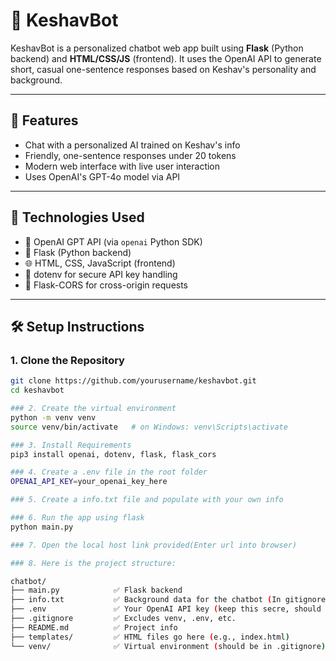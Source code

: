 # 🤖 KeshavBot

KeshavBot is a personalized chatbot web app built using **Flask** (Python backend) and **HTML/CSS/JS** (frontend). It uses the OpenAI API to generate short, casual one-sentence responses based on Keshav's personality and background.

---

## 🌟 Features

- Chat with a personalized AI trained on Keshav's info
- Friendly, one-sentence responses under 20 tokens
- Modern web interface with live user interaction
- Uses OpenAI's GPT-4o model via API

---

## 🚀 Technologies Used

- 🧠 OpenAI GPT API (via `openai` Python SDK)
- 🐍 Flask (Python backend)
- 🌐 HTML, CSS, JavaScript (frontend)
- 🌱 dotenv for secure API key handling
- 🔁 Flask-CORS for cross-origin requests

---

## 🛠️ Setup Instructions

### 1. Clone the Repository

```bash
git clone https://github.com/yourusername/keshavbot.git
cd keshavbot

### 2. Create the virtual environment
python -m venv venv
source venv/bin/activate   # on Windows: venv\Scripts\activate

### 3. Install Requirements 
pip3 install openai, dotenv, flask, flask_cors

### 4. Create a .env file in the root folder
OPENAI_API_KEY=your_openai_key_here

### 5. Create a info.txt file and populate with your own info

### 6. Run the app using flask
python main.py

### 7. Open the local host link provided(Enter url into browser)

### 8. Here is the project structure:

chatbot/
├── main.py            ✅ Flask backend
├── info.txt           ✅ Background data for the chatbot (In gitignore to protect personal info)
├── .env               ✅ Your OpenAI API key (keep this secre, should be in gitignore)
├── .gitignore         ✅ Excludes venv, .env, etc.
├── README.md          ✅ Project info
├── templates/         ✅ HTML files go here (e.g., index.html)
└── venv/              ✅ Virtual environment (should be in .gitignore)